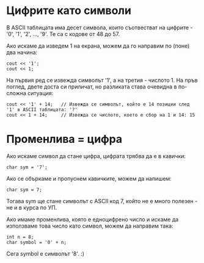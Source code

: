 # Цифрите като символи

В ASCII таблицата има десет символа, които съотвестват на цифрите - '0', '1', '2', ..., '9'.
Те са с кодове от 48 до 57.

Ако искаме да изведем 1 на екрана, можем да го направим по (поне) два начина:

    cout << '1';
    cout << 1;

На първия ред се извежда символът '1', а на третия - числото 1.
На пръв поглед, двете доста си приличат, но разликата става очевидна в по-сложна ситуация:

    cout << '1' + 14;   // Извежда се символът, който е 14 позиции след '1' в ASCII таблицата: '?'
    cout << 1 + 14;     // Извежда се числото, което е сбор на 1 и 14: 15

# Променлива = цифра

Ако искаме символ да стане цифра, цифрата трябва да е в кавички:

    char sym = '7';

Ако се объркаме и пропуснем кавичките, можем да напишем:

    char sym = 7;

Тогава sym ще стане символът с ASCII код 7, който не е много полезен - не и в курса по УП.

Ако имаме променлива, която е едноцифрено число и искаме да използваме това число като символ, можем да направим така:

    int n = 8;
    char symbol = '0' + n;

Сега symbol е символът '8'. :)
